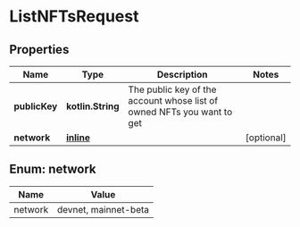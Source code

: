 
# ListNFTsRequest

## Properties
Name | Type | Description | Notes
------------ | ------------- | ------------- | -------------
**publicKey** | **kotlin.String** | The public key of the account whose list of owned NFTs you want to get   | 
**network** | [**inline**](#Network) |  |  [optional]


<a name="Network"></a>
## Enum: network
Name | Value
---- | -----
network | devnet, mainnet-beta



